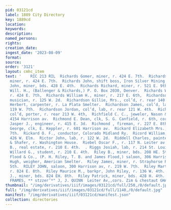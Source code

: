 ```yaml
---
pid: 03121cd
label: 1889 City Directory
key: 1889cd
location: 
keywords: 
description: 
named_persons: 
rights: 
creation_date: 
ingest_date: '2023-08-09'
format: 
source: 
order: '3121'
layout: cmhc_item
text: '    RIC 213 RIL  Richards Gomer, miner, r. 424 E. 7th.  Richards James B.,
  miner, r. 424 E. 7th.  Richards John, shift boss, Iron Silver Mining Co., r. Oro.  Richards
  John, miner, bds. 428 E. 4th.  Richards Richard, miner, r. 521 E. 9th.  Richards
  Will. H., (Ballenger & Richards,) P. O. Box 2030, Denver.  Richards William, miner,
  r. 424 E. 7th,  Richards William H., miner, r. 217 E. 6th,  Richardson Frank E.,
  musician, r. 125 W. 2d.  Richardson Gillie, Mrs., col’d, r. rear 140 W. 5th.  Richardson
  Herbert, carpenter, r. La Plata Smelter.  Richardson James, col’d, lab, r. rear
  119 W. 7th.  Richardson Jordan, col’d, lab, r. rear 121 W. 4th.  Richardson Rufus,
  col’d, porter, r. rear 213 W. 4th,  Richfield C. C., jeweler, Nason & Voges, r.
  4154 Harrison av.  Richmond E. Dean, clk, S. G. Canfield, r. 6th, cor Poplar.  Richmond
  Jasper J., engineer, r. 415 E. 3d.  Richmond , fireman, r. 227 E. 8th.  Richter
  George, clk, E. Keppler, r. 601 Harrison av.  Rickard Elizabeth Mrs., r. 613 EK.
  7th.  Rickard O. F., conductor, Colorado Midland Ry.  Ricord William, butcher, r.
  426 W. Elm.  Rictor John, lab, r. 122 W. 2d.  Riddell Charles, painter, Thurston
  & Shafer, r. Washington House.  Riebel Oscar F., r. 117 N. Leiter av.  Riggs Joseph
  B., real estate, r. 210 E. 4th.  . Riggs Josiah, lab, r. 214 St. Louis av.  Riggs
  Willard G., student, r. 210 E. 4th.  Riley B., miner, bds. 208 HE. 5th.  Riley,
  Flood & Co., (P. H. Riley, T. B. and James Flood,) saloon, 306 Harrison av.  ‘Riley
  Hugh, weigher, American Smelter.  Riley James, miner, r. Strayhorse Road, head E.
  5th.  RILEY JOHN, saloon, 300 Harrison av, r. 219 W. 7th.  Riley Martin, miner,
  r. 824 E. 8th.  Riley Maurice M., barkpr, John Riley, r. 136 W. 4th.  Riley Michael
  J., miner, bds. 824 EH. 8th.  Riley Patrick, miner, bds. 428 H. 4th.     PICTURE
  FRAMES, ** stzzer’*" J, J. QUINN  Leiter Av,,cors. Zim & chestaut GHARLES LEITZMANN '
thumbnail: "/img/derivatives/iiif/images/03121cd/full/250,/0/default.jpg"
full: "/img/derivatives/iiif/images/03121cd/full/1140,/0/default.jpg"
manifest: "/img/derivatives/iiif/03121cd/manifest.json"
collection: directories
---
```

